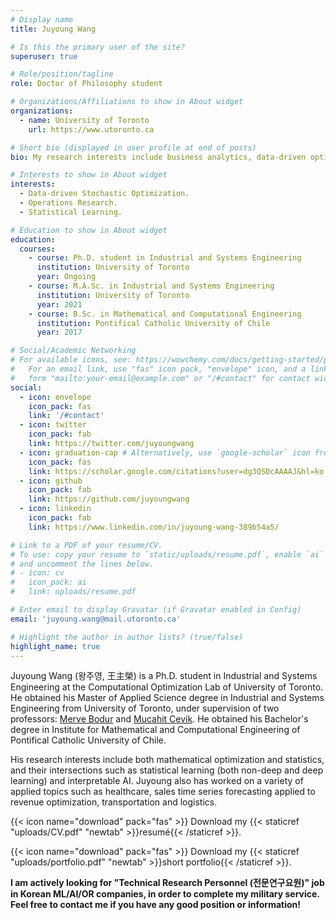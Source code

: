 ```yaml
---
# Display name
title: Juyoung Wang

# Is this the primary user of the site?
superuser: true

# Role/position/tagline
role: Doctor of Philosophy student

# Organizations/Affiliations to show in About widget
organizations:
  - name: University of Toronto
    url: https://www.utoronto.ca

# Short bio (displayed in user profile at end of posts)
bio: My research interests include business analytics, data-driven optimization, machine learning, operations research and statistics.

# Interests to show in About widget
interests:
  - Data-driven Stochastic Optimization.
  - Operations Research.
  - Statistical Learning.

# Education to show in About widget
education:
  courses:
    - course: Ph.D. student in Industrial and Systems Engineering
      institution: University of Toronto
      year: Ongoing
    - course: M.A.Sc. in Industrial and Systems Engineering
      institution: University of Toronto
      year: 2021
    - course: B.Sc. in Mathematical and Computational Engineering
      institution: Pontifical Catholic University of Chile
      year: 2017

# Social/Academic Networking
# For available icons, see: https://wowchemy.com/docs/getting-started/page-builder/#icons
#   For an email link, use "fas" icon pack, "envelope" icon, and a link in the
#   form "mailto:your-email@example.com" or "/#contact" for contact widget.
social:
  - icon: envelope
    icon_pack: fas
    link: '/#contact'
  - icon: twitter
    icon_pack: fab
    link: https://twitter.com/juyoungwang
  - icon: graduation-cap # Alternatively, use `google-scholar` icon from `ai` icon pack
    icon_pack: fas
    link: https://scholar.google.com/citations?user=dg3QSDcAAAAJ&hl=ko
  - icon: github
    icon_pack: fab
    link: https://github.com/juyoungwang
  - icon: linkedin
    icon_pack: fab
    link: https://www.linkedin.com/in/juyoung-wang-389b54a5/

# Link to a PDF of your resume/CV.
# To use: copy your resume to `static/uploads/resume.pdf`, enable `ai` icons in `params.toml`,
# and uncomment the lines below.
# - icon: cv
#   icon_pack: ai
#   link: uploads/resume.pdf

# Enter email to display Gravatar (if Gravatar enabled in Config)
email: 'juyoung.wang@mail.utoronto.ca'

# Highlight the author in author lists? (true/false)
highlight_name: true
---
```

Juyoung Wang (왕주영, 王主榮) is a Ph.D. student in Industrial and Systems Engineering at the Computational Optimization Lab of University of Toronto. He obtained his Master of Applied Science degree in Industrial and Systems Engineering from University of Toronto, under supervision of two professors: [Merve Bodur](https://sites.google.com/site/mervebodr/) and [Mucahit Cevik](https://people.ryerson.ca/mcevik/). He obtained his Bachelor's degree in Institute for Mathematical and Computational Engineering of Pontifical Catholic University of Chile.

His research interests include both mathematical optimization and statistics, and their intersections such as statistical learning (both non-deep and deep learning) and interpretable AI. Juyoung also has worked on a variety of applied topics such as healthcare, sales time series forecasting applied to revenue optimization, transportation and logistics.

{{< icon name="download" pack="fas" >}} Download my {{< staticref "uploads/CV.pdf" "newtab" >}}resumé{{< /staticref >}}.

{{< icon name="download" pack="fas" >}} Download my {{< staticref "uploads/portfolio.pdf" "newtab" >}}short portfolio{{< /staticref >}}.

**I am actively looking for "Technical Research Personnel (전문연구요원)" job in Korean ML/AI/OR companies, in order to complete my military service. Feel free to contact me if you have any good position or information!**